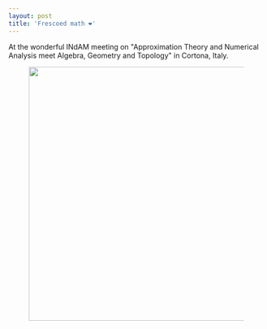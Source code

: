 ```yaml
---
layout: post
title: 'Frescoed math ❤️'
---
```


At the wonderful INdAM meeting on "Approximation Theory and Numerical Analysis meet Algebra, Geometry and Topology" in Cortona, Italy.

<div class="text-center">
<figure>
<p><img src="{{ site.baseurl}}/photos/cortona_2022.jpeg" style="width:500px"/></p>
</figure>
